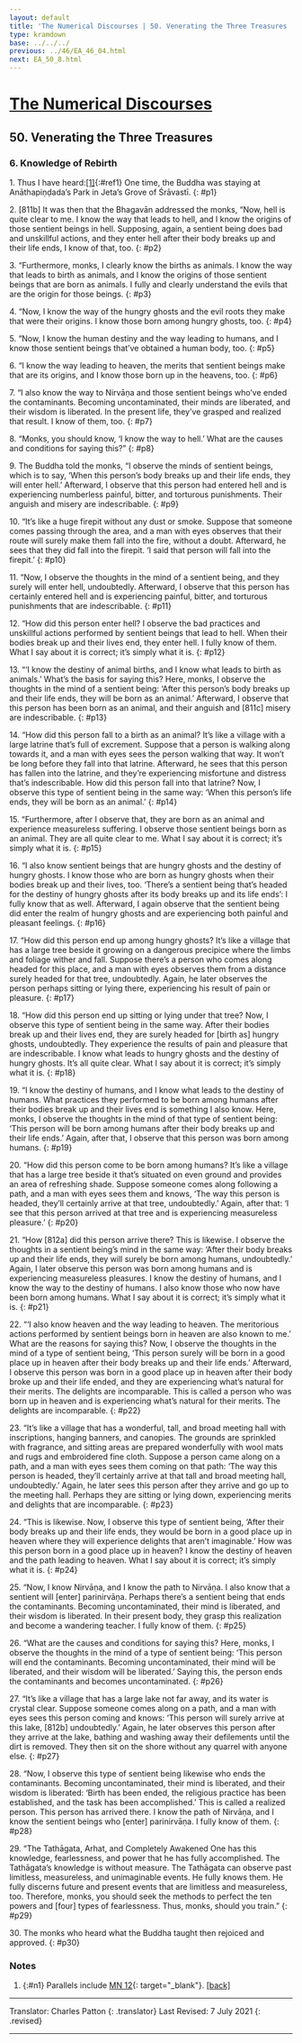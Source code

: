 ```yaml
---
layout: default
title: 'The Numerical Discourses | 50. Venerating the Three Treasures | 6. Knowledge of Rebirth'
type: kramdown
base: ../../../
previous: ../46/EA_46_04.html
next: EA_50_8.html
---
```


# [The Numerical Discourses](../index.html)
## 50. Venerating the Three Treasures
### 6. Knowledge of Rebirth

1\. Thus I have heard:[\[1\]](#n1){:#ref1} One time, the Buddha was staying at Anāthapiṇḍada’s Park in Jeta’s Grove of Śrāvastī.
{: #p1}

2\. [811b] It was then that the Bhagavān addressed the monks, “Now, hell is quite clear to me. I know the way that leads to hell, and I know the origins of those sentient beings in hell. Supposing, again, a sentient being does bad and unskillful actions, and they enter hell after their body breaks up and their life ends, I know of that, too.
{: #p2}

3\. “Furthermore, monks, I clearly know the births as animals. I know the way that leads to birth as animals, and I know the origins of those sentient beings that are born as animals. I fully and clearly understand the evils that are the origin for those beings.
{: #p3}

4\. “Now, I know the way of the hungry ghosts and the evil roots they make that were their origins. I know those born among hungry ghosts, too.
{: #p4}

5\. “Now, I know the human destiny and the way leading to humans, and I know those sentient beings that’ve obtained a human body, too.
{: #p5}

6\. “I know the way leading to heaven, the merits that sentient beings make that are its origins, and I know those born up in the heavens, too.
{: #p6}

7\. “I also know the way to Nirvāṇa and those sentient beings who’ve ended the contaminants. Becoming uncontaminated, their minds are liberated, and their wisdom is liberated. In the present life, they’ve grasped and realized that result. I know of them, too.
{: #p7}

8\. “Monks, you should know, ‘I know the way to hell.’ What are the causes and conditions for saying this?”
{: #p8}

9\. The Buddha told the monks, “I observe the minds of sentient beings, which is to say, ‘When this person’s body breaks up and their life ends, they will enter hell.’ Afterward, I observe that this person had entered hell and is experiencing numberless painful, bitter, and torturous punishments. Their anguish and misery are indescribable.
{: #p9}

10\. “It’s like a huge firepit without any dust or smoke. Suppose that someone comes passing through the area, and a man with eyes observes that their route will surely make them fall into the fire, without a doubt. Afterward, he sees that they did fall into the firepit. ‘I said that person will fall into the firepit.’
{: #p10}

11\. “Now, I observe the thoughts in the mind of a sentient being, and they surely will enter hell, undoubtedly. Afterward, I observe that this person has certainly entered hell and is experiencing painful, bitter, and torturous punishments that are indescribable.
{: #p11}

12\. “How did this person enter hell? I observe the bad practices and unskillful actions performed by sentient beings that lead to hell. When their bodies break up and their lives end, they enter hell. I fully know of them. What I say about it is correct; it’s simply what it is.
{: #p12}

13\. “‘I know the destiny of animal births, and I know what leads to birth as animals.’ What’s the basis for saying this? Here, monks, I observe the thoughts in the mind of a sentient being: ‘After this person’s body breaks up and their life ends, they will be born as an animal.’ Afterward, I observe that this person has been born as an animal, and their anguish and [811c] misery are indescribable.
{: #p13}

14\. “How did this person fall to a birth as an animal? It’s like a village with a large latrine that’s full of excrement. Suppose that a person is walking along towards it, and a man with eyes sees the person walking that way. It won’t be long before they fall into that latrine. Afterward, he sees that this person has fallen into the latrine, and they’re experiencing misfortune and distress that’s indescribable. How did this person fall into that latrine? Now, I observe this type of sentient being in the same way: ‘When this person’s life ends, they will be born as an animal.’
{: #p14}

15\. “Furthermore, after I observe that, they are born as an animal and experience measureless suffering. I observe those sentient beings born as an animal. They are all quite clear to me. What I say about it is correct; it’s simply what it is.
{: #p15}

16\. “I also know sentient beings that are hungry ghosts and the destiny of hungry ghosts. I know those who are born as hungry ghosts when their bodies break up and their lives, too. ‘There’s a sentient being that’s headed for the destiny of hungry ghosts after its body breaks up and its life ends’: I fully know that as well. Afterward, I again observe that the sentient being did enter the realm of hungry ghosts and are experiencing both painful and pleasant feelings.
{: #p16}

17\. “How did this person end up among hungry ghosts? It’s like a village that has a large tree beside it growing on a dangerous precipice where the limbs and foliage wither and fall. Suppose there’s a person who comes along headed for this place, and a man with eyes observes them from a distance surely headed for that tree, undoubtedly. Again, he later observes the person perhaps sitting or lying there, experiencing his result of pain or pleasure.
{: #p17}

18\. “How did this person end up sitting or lying under that tree? Now, I observe this type of sentient being in the same way. After their bodies break up and their lives end, they are surely headed for [birth as] hungry ghosts, undoubtedly. They experience the results of pain and pleasure that are indescribable. I know what leads to hungry ghosts and the destiny of hungry ghosts. It’s all quite clear. What I say about it is correct; it’s simply what it is.
{: #p18}

19\. “I know the destiny of humans, and I know what leads to the destiny of humans. What practices they performed to be born among humans after their bodies break up and their lives end is something I also know. Here, monks, I observe the thoughts in the mind of that type of sentient being: ‘This person will be born among humans after their body breaks up and their life ends.’ Again, after that, I observe that this person was born among humans.
{: #p19}

20\. “How did this person come to be born among humans? It’s like a village that has a large tree beside it that’s situated on even ground and provides an area of refreshing shade. Suppose someone comes along following a path, and a man with eyes sees them and knows, ‘The way this person is headed, they’ll certainly arrive at that tree, undoubtedly.’ Again, after that: ‘I see that this person arrived at that tree and is experiencing measureless pleasure.’
{: #p20}

21\. “How [812a] did this person arrive there? This is likewise. I observe the thoughts in a sentient being’s mind in the same way: ‘After their body breaks up and their life ends, they will surely be born among humans, undoubtedly.’ Again, I later observe this person was born among humans and is experiencing measureless pleasures. I know the destiny of humans, and I know the way to the destiny of humans. I also know those who now have been born among humans. What I say about it is correct; it’s simply what it is.
{: #p21}

22\. “‘I also know heaven and the way leading to heaven. The meritorious actions performed by sentient beings born in heaven are also known to me.’ What are the reasons for saying this? Now, I observe the thoughts in the mind of a type of sentient being, ‘This person surely will be born in a good place up in heaven after their body breaks up and their life ends.’ Afterward, I observe this person was born in a good place up in heaven after their body broke up and their life ended, and they are experiencing what’s natural for their merits. The delights are incomparable. This is called a person who was born up in heaven and is experiencing what’s natural for their merits. The delights are incomparable.
{: #p22}

23\. “It’s like a village that has a wonderful, tall, and broad meeting hall with inscriptions, hanging banners, and canopies. The grounds are sprinkled with fragrance, and sitting areas are prepared wonderfully with wool mats and rugs and embroidered fine cloth. Suppose a person came along on a path, and a man with eyes sees them coming on that path: ‘The way this person is headed, they’ll certainly arrive at that tall and broad meeting hall, undoubtedly.’ Again, he later sees this person after they arrive and go up to the meeting hall. Perhaps they are sitting or lying down, experiencing merits and delights that are incomparable.
{: #p23}

24\. “This is likewise. Now, I observe this type of sentient being, ‘After their body breaks up and their life ends, they would be born in a good place up in heaven where they will experience delights that aren’t imaginable.’ How was this person born in a good place up in heaven? I know the destiny of heaven and the path leading to heaven. What I say about it is correct; it’s simply what it is.
{: #p24}

25\. “Now, I know Nirvāṇa, and I know the path to Nirvāṇa. I also know that a sentient will [enter] parinirvāṇa. Perhaps there’s a sentient being that ends the contaminants. Becoming uncontaminated, their mind is liberated, and their wisdom is liberated. In their present body, they grasp this realization and become a wandering teacher. I fully know of them.
{: #p25}

26\. “What are the causes and conditions for saying this? Here, monks, I observe the thoughts in the mind of a type of sentient being: ‘This person will end the contaminants. Becoming uncontaminated, their mind will be liberated, and their wisdom will be liberated.’ Saying this, the person ends the contaminants and becomes uncontaminated.
{: #p26}

27\. “It’s like a village that has a large lake not far away, and its water is crystal clear. Suppose someone comes along on a path, and a man with eyes sees this person coming and knows: ‘This person will surely arrive at this lake, [812b] undoubtedly.’ Again, he later observes this person after they arrive at the lake, bathing and washing away their defilements until the dirt is removed. They then sit on the shore without any quarrel with anyone else.
{: #p27}

28\. “Now, I observe this type of sentient being likewise who ends the contaminants. Becoming uncontaminated, their mind is liberated, and their wisdom is liberated: ‘Birth has been ended, the religious practice has been established, and the task has been accomplished.’ This is called a realized person. This person has arrived there. I know the path of Nirvāṇa, and I know the sentient beings who [enter] parinirvāṇa. I fully know of them.
{: #p28}

29\. “The Tathāgata, Arhat, and Completely Awakened One has this knowledge, fearlessness, and power that he has fully accomplished. The Tathāgata’s knowledge is without measure. The Tathāgata can observe past limitless, measureless, and unimaginable events. He fully knows them. He fully discerns future and present events that are limitless and measureless, too. Therefore, monks, you should seek the methods to perfect the ten powers and [four] types of fearlessness. Thus, monks, should you train.”
{: #p29}

30\. The monks who heard what the Buddha taught then rejoiced and approved.
{: #p30}

### Notes
1. {:#n1} Parallels include [MN 12](https://suttacentral.net/mn12){: target="_blank"}. [\[back\]](#ref1)

---

Translator: Charles Patton
{: .translator}
Last Revised: 7 July 2021
{: .revised}

---